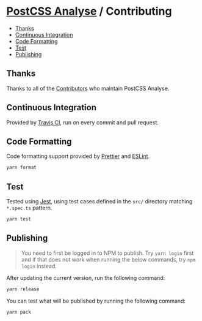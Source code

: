 # [PostCSS Analyse](./README.md) / Contributing

-   [Thanks](#thanks)
-   [Continuous Integration](#continuous-integration)
-   [Code Formatting](#code-formatting)
-   [Test](#test)
-   [Publishing](#publishing)

## Thanks

Thanks to all of the [Contributors](https://github.com/dbtedman/postcss-analyse/graphs/contributors) who maintain PostCSS Analyse.

## Continuous Integration

Provided by [Travis CI](https://travis-ci.org/dbtedman/postcss-analyse), run on every commit and pull request.

## Code Formatting

Code formatting support provided by [Prettier](https://prettier.io/) and [ESLint](http://eslint.org/).

```bash
yarn format
```

## Test

Tested using [Jest](https://jestjs.io/), using test cases defined in the `src/` directory matching `*.spec.ts` pattern.

```bash
yarn test
```

## Publishing

> You need to first be logged in to NPM to publish. Try `yarn login` first and if that does not work when running the below commands, try `npm login` instead.

After updating the current version, run the following command:

```bash
yarn release
```

You can test what will be published by running the following command:

```bash
yarn pack
```
